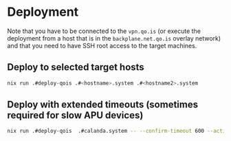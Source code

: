 # Deployment

Note that you have to be connected to the `vpn.qo.is`
(or execute the deployment from a host that is in the `backplane.net.qo.is` overlay network)
and that you need to have SSH root access to the target machines.

## Deploy to selected target hosts

```bash
nix run .#deploy-qois .#<hostname>.system .#<hostname2>.system
```

## Deploy with extended timeouts (sometimes required for slow APU devices)

```bash
nix run .#deploy-qois  .#calanda.system -- --confirm-timeout 600 --activation-timeout 600
```
